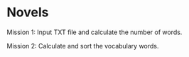 # Novels

Mission 1: Input TXT file and calculate the number of words.

Mission 2: Calculate and sort the vocabulary words.
